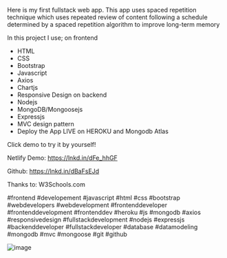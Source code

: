 Here is my first  fullstack web app. This app uses spaced repetition  technique  which uses repeated review of content following a schedule determined by a spaced repetition algorithm to improve long-term memory

In this project I use;
on frontend
- HTML
- CSS
- Bootstrap
- Javascript
- Axios
- Chartjs
- Responsive Design
on backend
- Nodejs
- MongoDB/Mongoosejs
- Expressjs
- MVC design pattern
- Deploy the App LIVE on HEROKU and Mongodb Atlas

Click demo to try it by yourself!

Netlify Demo: https://lnkd.in/dFe_hhGF

Github: https://lnkd.in/dBaFsEJd

Thanks to:   W3Schools.com  

 #frontend #developement #javascript #html #css #bootstrap #webdevelopers #webdevelopment #frontenddeveloper #frontenddevelopment #frontenddev #heroku
  #js #mongodb  #axios #responsivedesign  #fullstackdevelopment   #nodejs #expressjs  #backenddeveloper #fullstackdeveloper #database #datamodeling #mongodb #mvc #mongoose #git #github


![image](https://user-images.githubusercontent.com/36507824/187738290-922fcf76-9c5e-4082-b162-5763ce069f44.png)
